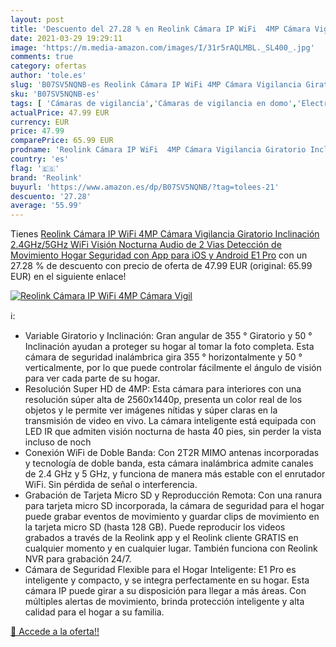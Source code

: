 ```yaml
---
layout: post
title: 'Descuento del 27.28 % en Reolink Cámara IP WiFi  4MP Cámara Vigil'
date: 2021-03-29 19:29:11
image: 'https://m.media-amazon.com/images/I/31r5rAQLMBL._SL400_.jpg'
comments: true
category: ofertas
author: 'tole.es'
slug: 'B07SV5NQNB-es Reolink Cámara IP WiFi 4MP Cámara Vigilancia Giratorio...'
sku: 'B07SV5NQNB-es'
tags: [ 'Cámaras de vigilancia','Cámaras de vigilancia en domo','Electrónica','Fotografía y videocámaras','android','reolink', ]
actualPrice: 47.99 EUR
currency: EUR
price: 47.99
comparePrice: 65.99 EUR
prodname: 'Reolink Cámara IP WiFi  4MP Cámara Vigilancia Giratorio Inclinación 2.4GHz/5GHz WiFi Visión Nocturna Audio de 2 Vias Detección de Movimiento Hogar Seguridad con App para iOS y Android  E1 Pro'
country: 'es'
flag: '🇪🇸'
brand: 'Reolink'
buyurl: 'https://www.amazon.es/dp/B07SV5NQNB/?tag=tolees-21'
descuento: '27.28'
average: '55.99'
---
```


Tienes [Reolink Cámara IP WiFi  4MP Cámara Vigilancia Giratorio Inclinación 2.4GHz/5GHz WiFi Visión Nocturna Audio de 2 Vias Detección de Movimiento Hogar Seguridad con App para iOS y Android  E1 Pro](https://www.amazon.es/dp/B07SV5NQNB/?tag=tolees-21) con un 27.28 % de descuento con precio de oferta de 47.99 EUR (original: 65.99 EUR) en el siguiente enlace!

[![Reolink Cámara IP WiFi  4MP Cámara Vigil](https://m.media-amazon.com/images/I/31r5rAQLMBL._SL400_.jpg)](https://www.amazon.es/dp/B07SV5NQNB/?tag=tolees-21)

ℹ️:

- Variable Giratorio y Inclinación: Gran angular de 355 ° Giratorio y 50 ° Inclinación ayudan a proteger su hogar al tomar la foto completa. Esta cámara de seguridad inalámbrica gira 355 ° horizontalmente y 50 ° verticalmente, por lo que puede controlar fácilmente el ángulo de visión para ver cada parte de su hogar.
- Resolución Super HD de 4MP: Esta cámara para interiores con una resolución súper alta de 2560x1440p, presenta un color real de los objetos y le permite ver imágenes nítidas y súper claras en la transmisión de video en vivo. La cámara inteligente está equipada con LED IR que admiten visión nocturna de hasta 40 pies, sin perder la vista incluso de noch
- Conexión WiFi de Doble Banda: Con 2T2R MIMO antenas incorporadas y tecnología de doble banda, esta cámara inalámbrica admite canales de 2.4 GHz y 5 GHz, y funciona de manera más estable con el enrutador WiFi. Sin pérdida de señal o interferencia.
- Grabación de Tarjeta Micro SD y Reproducción Remota: Con una ranura para tarjeta micro SD incorporada, la cámara de seguridad para el hogar puede grabar eventos de movimiento y guardar clips de movimiento en la tarjeta micro SD (hasta 128 GB). Puede reproducir los videos grabados a través de la Reolink app y el Reolink cliente GRATIS en cualquier momento y en cualquier lugar. También funciona con Reolink NVR para grabación 24/7.
- Cámara de Seguridad Flexible para el Hogar Inteligente: E1 Pro es inteligente y compacto, y se integra perfectamente en su hogar. Esta cámara IP puede girar a su disposición para llegar a más áreas. Con múltiples alertas de movimiento, brinda protección inteligente y alta calidad para el hogar a su familia.

[🛒 Accede a la oferta!!](https://www.amazon.es/dp/B07SV5NQNB/?tag=tolees-21)

